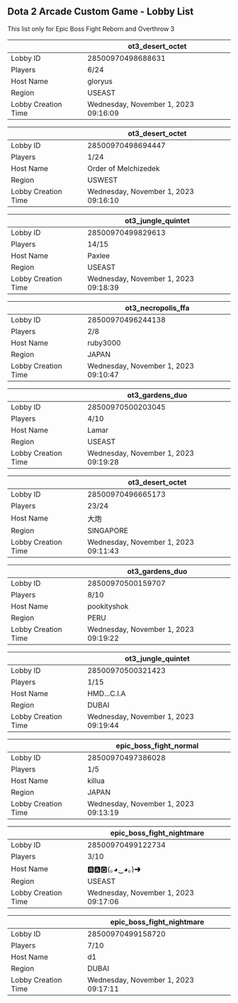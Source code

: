 ## Dota 2 Arcade Custom Game - Lobby List

This list only for Epic Boss Fight Reborn and Overthrow 3

|  | ot3_desert_octet |
| ------ | ------ |
| Lobby ID | 28500970498688631 |
| Players | 6/24 |
| Host Name | gloryus |
| Region | USEAST |
| Lobby Creation Time | Wednesday, November 1, 2023 09:16:09 |


|  | ot3_desert_octet |
| ------ | ------ |
| Lobby ID | 28500970498694447 |
| Players | 1/24 |
| Host Name | Order of Melchizedek |
| Region | USWEST |
| Lobby Creation Time | Wednesday, November 1, 2023 09:16:10 |


|  | ot3_jungle_quintet |
| ------ | ------ |
| Lobby ID | 28500970499829613 |
| Players | 14/15 |
| Host Name | Paxlee |
| Region | USEAST |
| Lobby Creation Time | Wednesday, November 1, 2023 09:18:39 |


|  | ot3_necropolis_ffa |
| ------ | ------ |
| Lobby ID | 28500970496244138 |
| Players | 2/8 |
| Host Name | ruby3000 |
| Region | JAPAN |
| Lobby Creation Time | Wednesday, November 1, 2023 09:10:47 |


|  | ot3_gardens_duo |
| ------ | ------ |
| Lobby ID | 28500970500203045 |
| Players | 4/10 |
| Host Name | Lamar |
| Region | USEAST |
| Lobby Creation Time | Wednesday, November 1, 2023 09:19:28 |


|  | ot3_desert_octet |
| ------ | ------ |
| Lobby ID | 28500970496665173 |
| Players | 23/24 |
| Host Name | 大炮 |
| Region | SINGAPORE |
| Lobby Creation Time | Wednesday, November 1, 2023 09:11:43 |


|  | ot3_gardens_duo |
| ------ | ------ |
| Lobby ID | 28500970500159707 |
| Players | 8/10 |
| Host Name | pookityshok |
| Region | PERU |
| Lobby Creation Time | Wednesday, November 1, 2023 09:19:22 |


|  | ot3_jungle_quintet |
| ------ | ------ |
| Lobby ID | 28500970500321423 |
| Players | 1/15 |
| Host Name | HMD...C.I.A |
| Region | DUBAI |
| Lobby Creation Time | Wednesday, November 1, 2023 09:19:44 |


|  | epic_boss_fight_normal |
| ------ | ------ |
| Lobby ID | 28500970497386028 |
| Players | 1/5 |
| Host Name | killua |
| Region | JAPAN |
| Lobby Creation Time | Wednesday, November 1, 2023 09:13:19 |


|  | epic_boss_fight_nightmare |
| ------ | ------ |
| Lobby ID | 28500970499122734 |
| Players | 3/10 |
| Host Name | 🆁🅰🆀(｡◕‿◕｡)➜ |
| Region | USEAST |
| Lobby Creation Time | Wednesday, November 1, 2023 09:17:06 |


|  | epic_boss_fight_nightmare |
| ------ | ------ |
| Lobby ID | 28500970499158720 |
| Players | 7/10 |
| Host Name | d1 |
| Region | DUBAI |
| Lobby Creation Time | Wednesday, November 1, 2023 09:17:11 |


